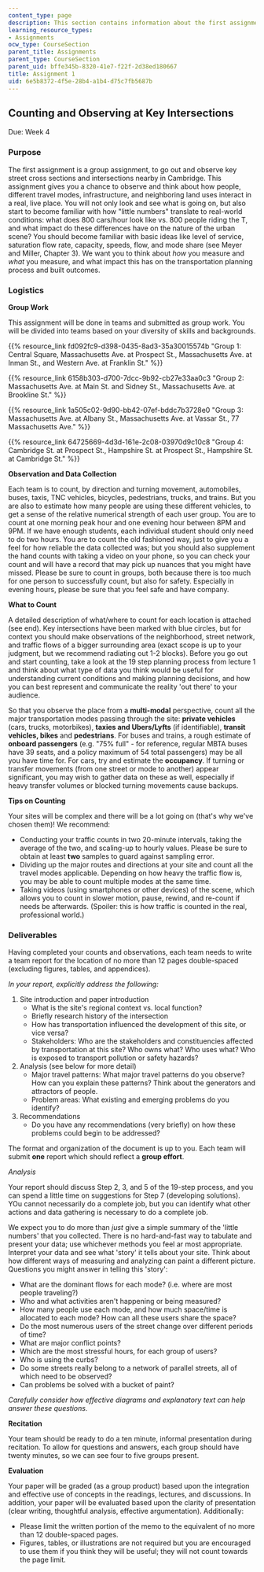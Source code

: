 ```yaml
---
content_type: page
description: This section contains information about the first assignment.
learning_resource_types:
- Assignments
ocw_type: CourseSection
parent_title: Assignments
parent_type: CourseSection
parent_uid: bffe345b-8320-41e7-f22f-2d38ed180667
title: Assignment 1
uid: 6e5b8372-4f5e-28b4-a1b4-d75c7fb5687b
---
```


Counting and Observing at Key Intersections
-------------------------------------------

Due: Week 4

### Purpose

The first assignment is a group assignment, to go out and observe key street cross sections and intersections nearby in Cambridge. This assignment gives you a chance to observe and think about how people, different travel modes, infrastructure, and neighboring land uses interact in a real, live place. You will not only look and see what is going on, but also start to become familiar with how "little numbers" translate to real-world conditions: what does 800 cars/hour look like vs. 800 people riding the T, and what impact do these differences have on the nature of the urban scene? You should become familiar with basic ideas like level of service, saturation flow rate, capacity, speeds, flow, and mode share (see Meyer and Miller, Chapter 3). We want you to think about _how_ you measure and _what_ you measure, and what impact this has on the transportation planning process and built outcomes.

### Logistics

**Group Work**

This assignment will be done in teams and submitted as group work. You will be divided into teams based on your diversity of skills and backgrounds.

{{% resource_link fd092fc9-d398-0435-8ad3-35a30015574b "Group 1: Central Square, Massachusetts Ave. at Prospect St., Massachusetts Ave. at Inman St., and Western Ave. at Franklin St." %}}

{{% resource_link 6158b303-d700-7dcc-9b92-cb27e33aa0c3 "Group 2: Massachusetts Ave. at Main St. and Sidney St., Massachusetts Ave. at Brookline St." %}}

{{% resource_link 1a505c02-9d90-bb42-07ef-bddc7b3728e0 "Group 3: Massachusetts Ave. at Albany St., Massachusetts Ave. at Vassar St., 77 Massachusetts Ave." %}}

{{% resource_link 64725669-4d3d-161e-2c08-03970d9c10c8 "Group 4: Cambridge St. at Prospect St., Hampshire St. at Prospect St., Hampshire St. at Cambridge St." %}}

**Observation and Data Collection**

Each team is to count, by direction and turning movement, automobiles, buses, taxis, TNC vehicles, bicycles, pedestrians, trucks, and trains. But you are also to estimate how many people are using these different vehicles, to get a sense of the relative numerical strength of each user group. You are to count at one morning peak hour and one evening hour between 8PM and 9PM. If we have enough students, each individual student should only need to do two hours. You are to count the old fashioned way, just to give you a feel for how reliable the data collected was; but you should also supplement the hand counts with taking a video on your phone, so you can check your count and will have a record that may pick up nuances that you might have missed. Please be sure to count in groups, both because there is too much for one person to successfully count, but also for safety. Especially in evening hours, please be sure that you feel safe and have company.

**What to Count**

A detailed description of what/where to count for each location is attached (see end). Key intersections have been marked with blue circles, but for context you should make observations of the neighborhood, street network, and traffic flows of a bigger surrounding area (exact scope is up to your judgment, but we recommend radiating out 1-2 blocks). Before you go out and start counting, take a look at the 19 step planning process from lecture 1 and think about what type of data you think would be useful for understanding current conditions and making planning decisions, and how you can best represent and communicate the reality 'out there' to your audience.

So that you observe the place from a **multi-modal** perspective, count all the major transportation modes passing through the site: **private vehicles** (cars, trucks, motorbikes), **taxies and Ubers/Lyfts** (if identifiable), **transit vehicles, bikes** and **pedestrians**. For buses and trains, a rough estimate of **onboard passengers** (e.g. "75% full" - for reference, regular MBTA buses have 39 seats, and a policy maximum of 54 total passengers) may be all you have time for. For cars, try and estimate the **occupancy**. If turning or transfer movements (from one street or mode to another) appear significant, you may wish to gather data on these as well, especially if heavy transfer volumes or blocked turning movements cause backups.

**Tips on Counting**

Your sites will be complex and there will be a lot going on (that's why we've chosen them)! We recommend:

*   Conducting your traffic counts in two 20-minute intervals, taking the average of the two, and scaling-up to hourly values. Please be sure to obtain at least **two** samples to guard against sampling error.
*   Dividing up the major routes and directions at your site and count all the travel modes applicable. Depending on how heavy the traffic flow is, you may be able to count multiple modes at the same time.
*   Taking videos (using smartphones or other devices) of the scene, which allows you to count in slower motion, pause, rewind, and re-count if needs be afterwards. (Spoiler: this is how traffic is counted in the real, professional world.)

### Deliverables

Having completed your counts and observations, each team needs to write a team report for the location of no more than 12 pages double-spaced (excluding figures, tables, and appendices).

_In your report, explicitly address the following:_

1.  Site introduction and paper introduction
    *   What is the site's regional context vs. local function?
    *   Briefly research history of the intersection
    *   How has transportation influenced the development of this site, or vice versa?
    *   Stakeholders: Who are the stakeholders and constituencies affected by transportation at this site? Who owns what? Who uses what? Who is exposed to transport pollution or safety hazards?
2.  Analysis (see below for more detail)
    *   Major travel patterns: What major travel patterns do you observe? How can you explain these patterns? Think about the generators and attractors of people.
    *   Problem areas: What existing and emerging problems do you identify?
3.  Recommendations
    *   Do you have any recommendations (very briefly) on how these problems could begin to be addressed?

The format and organization of the document is up to you. Each team will submit **one** report which should reflect a **group effort**.

_Analysis_

Your report should discuss Step 2, 3, and 5 of the 19-step process, and you can spend a little time on suggestions for Step 7 (developing solutions). YOu cannot necessarily do a complete job, but you can identify what other actions and data gathering is necessary to do a complete job.

We expect you to do more than _just_ give a simple summary of the 'little numbers' that you collected. There is no hard-and-fast way to tabulate and present your data; use whichever methods you feel ar most appropriate. Interpret your data and see what 'story' it tells about your site. Think about how different ways of measuring and analyzing can paint a different picture. Questions you might answer in telling this 'story':

*   What are the dominant flows for each mode? (i.e. where are most people traveling?)
*   Who and what activities aren't happening or being measured?
*   How many people use each mode, and how much space/time is allocated to each mode? How can all these users share the space?
*   Do the most numerous users of the street change over different periods of time?
*   What are major conflict points?
*   Which are the most stressful hours, for each group of users?
*   Who is using the curbs?
*   Do some streets really belong to a network of parallel streets, all of which need to be observed?
*   Can problems be solved with a bucket of paint?

_Carefully consider how effective diagrams and explanatory text can help answer these questions._

**Recitation**

Your team should be ready to do a ten minute, informal presentation during recitation. To allow for questions and answers, each group should have twenty minutes, so we can see four to five groups present.

**Evaluation**

Your paper will be graded (as a group product) based upon the integration and effective use of concepts in the readings, lectures, and discussions. In addition, your paper will be evaluated based upon the clarity of presentation (clear writing, thoughtful analysis, effective argumentation). Additionally:

*   Please limit the written portion of the memo to the equivalent of no more than 12 double-spaced pages.
*   Figures, tables, or illustrations are not required but you are encouraged to use them if you think they will be useful; they will not count towards the page limit.